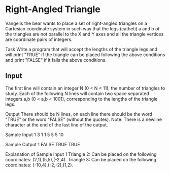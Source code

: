 # Right-Angled Triangle

Vangelis the bear wants to place a set of right-angled triangles on a Cartesian coordinate system in such way that the legs (catheti) a and b of the triangles are not parallel to the X and Y axes and all the triangle vertices are coordinate pairs of integers.

Task
Write a program that will accept the lengths of the triangle legs and will print "TRUE" if the triangle can be placed following the above conditions and print "FALSE" if it fails the above conditions.

## Input
The first line will contain an integer N (0 < N < 11), the number of triangles to study. 
Each of the following N lines will contain two space separated integers a,b (0 < a,b < 1001), corresponding to the lengths of the triangle legs.

Output
There should be N lines, on each line there should be the word "TRUE" or the word "FALSE" (without the quotes). 
Note: There is a newline character at the end of the last line of the output.

Sample Input 1
3 
1 1 
5 5 
5 10

Sample Output 1
FALSE 
TRUE 
TRUE

Explanation of Sample Input 1
Triangle 2: Can be placed on the following coordinates: 
(2,1),(5,5),(-2,4). 
Triangle 3: Can be placed on the following coordinates: 
(-10,4),(-2,-2),(1,2).